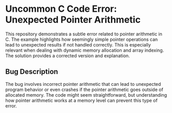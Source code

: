 # Uncommon C Code Error: Unexpected Pointer Arithmetic

This repository demonstrates a subtle error related to pointer arithmetic in C.  The example highlights how seemingly simple pointer operations can lead to unexpected results if not handled correctly. This is especially relevant when dealing with dynamic memory allocation and array indexing. The solution provides a corrected version and explanation.

## Bug Description

The bug involves incorrect pointer arithmetic that can lead to unexpected program behavior or even crashes if the pointer arithmetic goes outside of allocated memory. The code might seem straightforward, but understanding how pointer arithmetic works at a memory level can prevent this type of error.